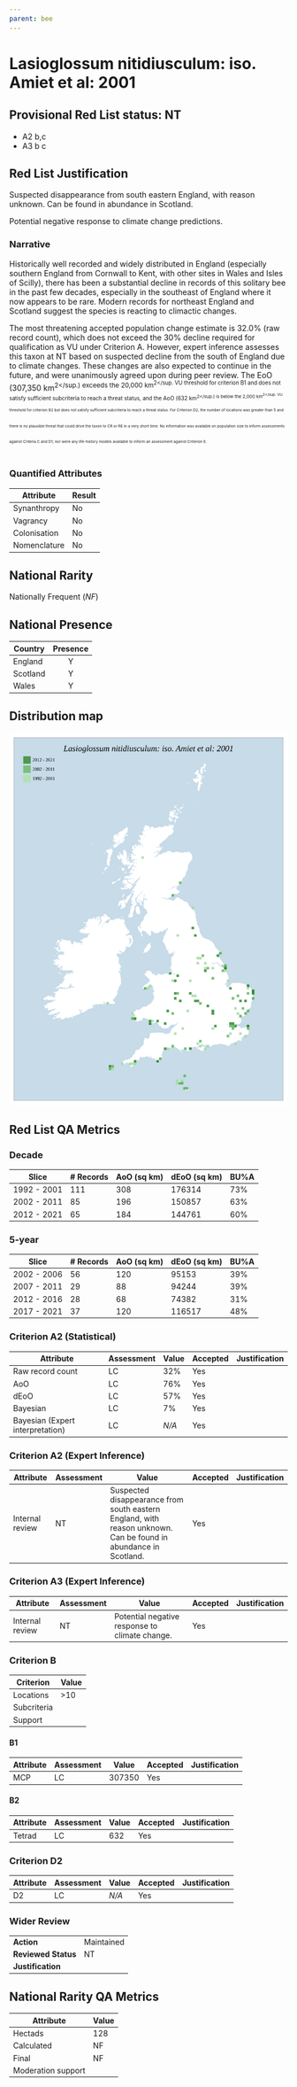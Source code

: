 ```yaml
---
parent: bee
---
```


# Lasioglossum nitidiusculum: iso. Amiet et al: 2001

## Provisional Red List status: NT
- A2 b,c
- A3 b
c

## Red List Justification
Suspected disappearance from south eastern England, with reason unknown. Can be found in abundance in Scotland.

Potential negative response to climate change predictions.
### Narrative
Historically well recorded and widely distributed in England (especially southern England from Cornwall to Kent, with other sites in Wales and Isles of Scilly), there has been a substantial decline in records of this solitary bee in the past few decades, especially in the southeast of England where it now appears to be rare. Modern records for northeast England and Scotland suggest the species is reacting to climactic changes.

The most threatening accepted population change estimate is 32.0% (raw record count), which does not exceed the 30% decline required for qualification as VU under Criterion A. However, expert inference assesses this taxon at NT based on suspected decline from the south of England due to climate changes. These changes are also expected to continue in the future, and were unanimously agreed upon during peer review. The EoO (307,350 km<sup>2</sup.) exceeds the 20,000 km<sup>2</sup. VU threshold for criterion B1 and does not satisfy sufficient subcriteria to reach a threat status, and the AoO (632 km<sup>2</sup.) is below the 2,000 km<sup>2</sup. VU threshold for criterion B2 but does not satisfy sufficient subcriteria to reach a threat status. For Criterion D2, the number of locations was greater than 5 and there is no plausible threat that could drive the taxon to CR or RE in a very short time. No information was available on population size to inform assessments against Criteria C and D1; nor were any life-history models available to inform an assessment against Criterion E.
### Quantified Attributes
|Attribute|Result|
|---|---|
|Synanthropy|No|
|Vagrancy|No|
|Colonisation|No|
|Nomenclature|No|


## National Rarity
Nationally Frequent (*NF*)

## National Presence
|Country|Presence
|---|:-:|
|England|Y|
|Scotland|Y|
|Wales|Y|


## Distribution map
![](../map/132.svg)

## Red List QA Metrics
### Decade
| Slice | # Records | AoO (sq km) | dEoO (sq km) |BU%A |
|---|---|---|---|---|
|1992 - 2001|111|308|176314|73%|
|2002 - 2011|85|196|150857|63%|
|2012 - 2021|65|184|144761|60%|
### 5-year
| Slice | # Records | AoO (sq km) | dEoO (sq km) |BU%A |
|---|---|---|---|---|
|2002 - 2006|56|120|95153|39%|
|2007 - 2011|29|88|94244|39%|
|2012 - 2016|28|68|74382|31%|
|2017 - 2021|37|120|116517|48%|
### Criterion A2 (Statistical)
|Attribute|Assessment|Value|Accepted|Justification
|---|---|---|---|---|
|Raw record count|LC|32%|Yes||
|AoO|LC|76%|Yes||
|dEoO|LC|57%|Yes||
|Bayesian|LC|7%|Yes||
|Bayesian (Expert interpretation)|LC|*N/A*|Yes||
### Criterion A2 (Expert Inference)
|Attribute|Assessment|Value|Accepted|Justification
|---|---|---|---|---|
|Internal review|NT|Suspected disappearance from south eastern England, with reason unknown. Can be found in abundance in Scotland.|Yes||
### Criterion A3 (Expert Inference)
|Attribute|Assessment|Value|Accepted|Justification
|---|---|---|---|---|
|Internal review|NT|Potential negative response to climate change.|Yes||
### Criterion B
|Criterion| Value|
|---|---|
|Locations|>10|
|Subcriteria||
|Support||
#### B1
|Attribute|Assessment|Value|Accepted|Justification
|---|---|---|---|---|
|MCP|LC|307350|Yes||
#### B2
|Attribute|Assessment|Value|Accepted|Justification
|---|---|---|---|---|
|Tetrad|LC|632|Yes||
### Criterion D2
|Attribute|Assessment|Value|Accepted|Justification
|---|---|---|---|---|
|D2|LC|*N/A*|Yes||
### Wider Review
|  |  |
|---|---|
|**Action**|Maintained|
|**Reviewed Status**|NT|
|**Justification**||


## National Rarity QA Metrics
|Attribute|Value|
|---|---|
|Hectads|128|
|Calculated|NF|
|Final|NF|
|Moderation support||


